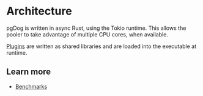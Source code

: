 # Architecture

pgDog is written in async Rust, using the Tokio runtime. This allows the pooler to take advantage of multiple
CPU cores, when available.

[Plugins](../features/plugins/index.md) are written as shared libraries
and are loaded into the executable at runtime.



## Learn more

- [Benchmarks](performance.md)
